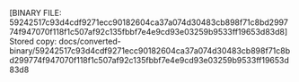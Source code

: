 [BINARY FILE: 59242517c93d4cdf9271ecc90182604ca37a074d30483cb898f71c8bd299774f947070f118f1c507af92c135fbbf7e4e9cd93e03259b9533ff19653d83d8]
Stored copy: docs/converted-binary/59242517c93d4cdf9271ecc90182604ca37a074d30483cb898f71c8bd299774f947070f118f1c507af92c135fbbf7e4e9cd93e03259b9533ff19653d83d8
